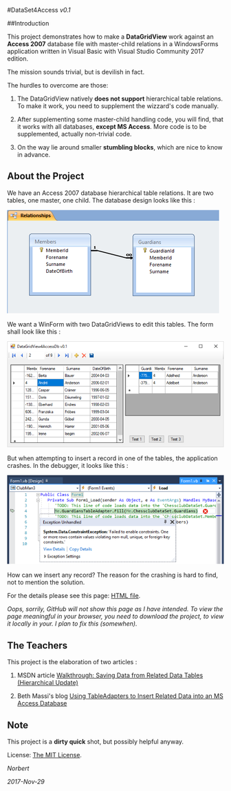 ﻿
#DataSet4Access *v0.1*

##Introduction

This project demonstrates how to make a **DataGridView**
work against an **Access 2007** database file with master-child
relations in a WindowsForms application written in Visual
Basic with Visual Studio Community 2017 edition.

The mission sounds trivial, but is devilish in fact.

The hurdles to overcome are those:

1. The DataGridView natively **does not support** hierarchical
table relations. To make it work, you need to supplement the
wizzard's code manually.

2. After supplementing some master-child handling code, you will
find, that it works with all databases, **except MS Access**.
More code is to be supplemented, actually non-trivial code.

3. On the way lie around smaller **stumbling blocks**, which
are nice to know in advance.

## About the Project

We have an Access 2007 database hierarchical table relations.
It are two tables, one master, one child.
The database design looks like this :

![We have an Access database with two tables, one master, one child.](./pages/img/20170811o0642.access--view-relationships--cut.png?raw=true)

We want a WinForm with two DataGridViews to edit this tables.
The form shall look like this :

![From two WinForms DataGridViews, we want edit this tables.](./pages/img/20171126o0141.winforms-hierarchical-datagridviews.png?raw=true)

But when attempting to insert a record in one of the tables,
the application crashes. In the debugger, it looks like this :

![When inserting a record, this exception fires.](./pages/img/20170811o174121.vs--clubman--run--exception.png?raw=true)

How can we insert any record?
The reason for the crashing is hard to find,
not to mention the solution.

For the details please see this page: [HTML file](./pages/index.html).

*Oops, sorrily, GitHub will not show this page as I have intended.
To view the page meaningful in your browser, you need to download the
project, to view it locally in your. I plan to fix this (somewhen).*

## The Teachers

This project is the elaboration of two articles :

1. MSDN article [Walkthrough: Saving Data from Related Data Tables (Hierarchical Update)](https://msdn.microsoft.com/en-us/library/bb384432.aspx)

2. Beth Massi's blog [Using TableAdapters to Insert Related Data into an MS Access Database](https://blogs.msdn.microsoft.com/bethmassi/2009/05/14/using-tableadapters-to-insert-related-data-into-an-ms-access-database/)

## Note

This project is a **dirty quick** shot, but possibly helpful anyway.

License: [The MIT License](https://mit-license.org/).

*Norbert*

*2017-Nov-29*
